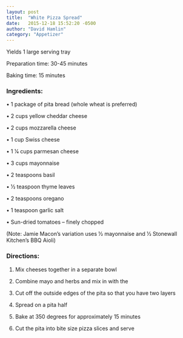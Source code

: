 ```yaml
---
layout: post
title:  "White Pizza Spread"
date:   2015-12-18 15:52:20 -0500
author: "David Hamlin"
category: "Appetizer"
---
```

Yields 1 large serving tray 

Preparation time: 30-45 minutes 

Baking time: 15 minutes

### Ingredients:

• 1 package of pita bread (whole wheat is preferred)

• 2 cups yellow cheddar cheese

• 2 cups mozzarella cheese

• 1 cup Swiss cheese

• 1 1⁄4 cups parmesan cheese

• 3 cups mayonnaise

• 2 teaspoons basil

• 1⁄2 teaspoon thyme leaves

• 2 teaspoons oregano

• 1 teaspoon garlic salt

• Sun-dried tomatoes – finely chopped

(Note: Jamie Macon’s variation uses 1⁄2 mayonnaise and 1⁄2 Stonewall Kitchen’s BBQ Aioli)

### Directions:

1. Mix cheeses together in a separate bowl

2. Combine mayo and herbs and mix in with the

3. Cut off the outside edges of the pita so that you have two layers

4. Spread on a pita half

5. Bake at 350 degrees for approximately 15 minutes

6. Cut the pita into bite size pizza slices and serve
